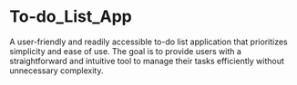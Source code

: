 # To-do_List_App
A user-friendly and readily accessible to-do list application that prioritizes simplicity and ease of use. The goal is to provide users with a straightforward and intuitive tool to manage their tasks efficiently without unnecessary complexity.
